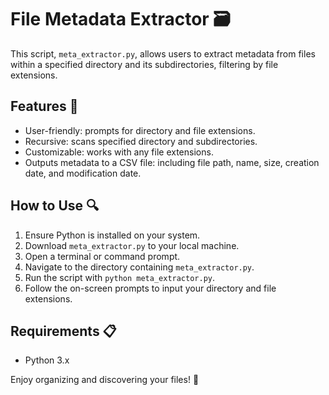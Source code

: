 # File Metadata Extractor 🗃️

This script, `meta_extractor.py`, allows users to extract metadata from files within a specified directory and its subdirectories, filtering by file extensions.

## Features 🌟

- User-friendly: prompts for directory and file extensions.
- Recursive: scans specified directory and subdirectories.
- Customizable: works with any file extensions.
- Outputs metadata to a CSV file: including file path, name, size, creation date, and modification date.

## How to Use 🔍

1. Ensure Python is installed on your system.
2. Download `meta_extractor.py` to your local machine.
3. Open a terminal or command prompt.
4. Navigate to the directory containing `meta_extractor.py`.
5. Run the script with `python meta_extractor.py`.
6. Follow the on-screen prompts to input your directory and file extensions.

## Requirements 📋

- Python 3.x

Enjoy organizing and discovering your files! 🚀
